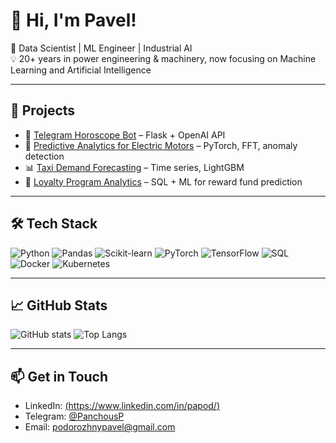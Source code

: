 # 👋 Hi, I'm Pavel!  

🎯 Data Scientist | ML Engineer | Industrial AI  
💡 20+ years in power engineering & machinery, now focusing on Machine Learning and Artificial Intelligence  

---

## 🚀 Projects
- 🤖 [Telegram Horoscope Bot](link) – Flask + OpenAI API  
- 🔧 [Predictive Analytics for Electric Motors](link) – PyTorch, FFT, anomaly detection  
- 📊 [Taxi Demand Forecasting](link) – Time series, LightGBM  
- 🛒 [Loyalty Program Analytics](link) – SQL + ML for reward fund prediction  

---

## 🛠️ Tech Stack
![Python](https://img.shields.io/badge/-Python-3776AB?logo=python&logoColor=white)
![Pandas](https://img.shields.io/badge/-Pandas-150458?logo=pandas)
![Scikit-learn](https://img.shields.io/badge/-Scikit--learn-F7931E?logo=scikit-learn&logoColor=white)
![PyTorch](https://img.shields.io/badge/-PyTorch-EE4C2C?logo=pytorch&logoColor=white)
![TensorFlow](https://img.shields.io/badge/-TensorFlow-FF6F00?logo=tensorflow&logoColor=white)
![SQL](https://img.shields.io/badge/-SQL-336791?logo=postgresql&logoColor=white)
![Docker](https://img.shields.io/badge/-Docker-2496ED?logo=docker&logoColor=white)
![Kubernetes](https://img.shields.io/badge/-Kubernetes-326CE5?logo=kubernetes&logoColor=white)

---

## 📈 GitHub Stats
![GitHub stats](https://github-readme-stats.vercel.app/api?username=PaPod&show_icons=true&theme=radical)
![Top Langs](https://github-readme-stats.vercel.app/api/top-langs/?username=PaPod&layout=compact&theme=radical)

---

## 📫 Get in Touch
- LinkedIn: [(https://www.linkedin.com/in/papod/)](#)  
- Telegram: [@PanchousP](#)  
- Email: [podorozhnypavel@gmail.com](#)  
